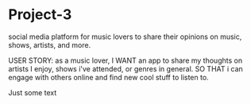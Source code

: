 # Project-3

social media platform for music lovers to share their opinions on music, shows, artists, and more. 

USER STORY: 
as a music lover, I WANT an app to share my thoughts on artists I enjoy, shows i've attended, or genres in general.
SO THAT i can engage with others online and find new cool stuff to listen to. 


Just some text